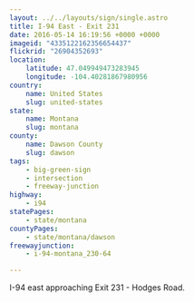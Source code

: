 ```yaml
---
layout: ../../layouts/sign/single.astro
title: I-94 East - Exit 231
date: 2016-05-14 16:19:56 +0000 +0000
imageid: "4335122162356654437"
flickrid: "26904352693"
location:
    latitude: 47.049949473283945
    longitude: -104.40281867980956
country:
    name: United States
    slug: united-states
state:
    name: Montana
    slug: montana
county:
    name: Dawson County
    slug: dawson
tags:
    - big-green-sign
    - intersection
    - freeway-junction
highway:
    - i94
statePages:
    - state/montana
countyPages:
    - state/montana/dawson
freewayjunction:
    - i-94-montana_230-64

---
```

I-94 east approaching Exit 231 - Hodges Road.